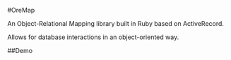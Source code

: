 #OreMap


An Object-Relational Mapping library built in Ruby based on ActiveRecord.


Allows for database interactions in an object-oriented way.

##Demo
